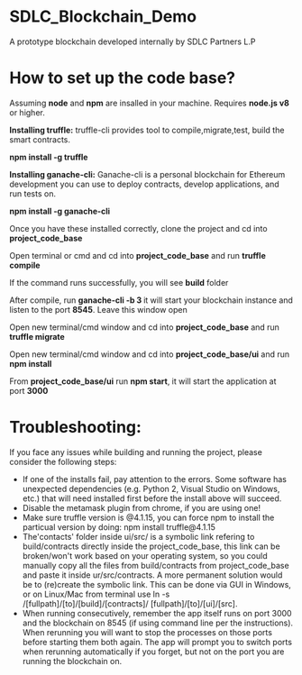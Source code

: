 # SDLC_Blockchain_Demo
A prototype blockchain developed internally by SDLC Partners L.P

# How to set up the code base?
Assuming <b>node</b> and <b>npm</b> are insalled in your machine. Requires <b>node.js v8</b> or higher.

<b>Installing truffle:</b> truffle-cli provides tool to compile,migrate,test, build the smart contracts.

<b>npm install -g truffle</b>

<b>Installing ganache-cli:</b> Ganache-cli is a personal blockchain for Ethereum development you can use to deploy contracts, develop applications, and run tests on.

<b>npm install -g ganache-cli</b>

<p>Once you have these installed correctly, clone the project and cd into <b>project_code_base</b></p>
<p>Open terminal or cmd and cd into <b>project_code_base</b> and run <b>truffle compile</b></p>
<p>If the command runs successfully, you will see <b>build</b> folder </p>
<p>After compile, run <b>ganache-cli -b 3 </b> it will start your blockchain instance and listen to the port <b>8545</b>. Leave this window open</p>
<p>Open new terminal/cmd window and cd into <b>project_code_base</b> and run <b>truffle migrate</b>
<p>Open new terminal/cmd window and cd into <b>project_code_base/ui</b> and run <b>npm install</b>
<p>From <b>project_code_base/ui</b> run <b>npm start</b>, it will start the application at port <b>3000</b>
  
 # Troubleshooting:
  <p>If you face any issues while building and running the project, please consider the following steps: </p>
  <ul>

  <li>If one of the installs fail, pay attention to the errors. Some software has unexpected dependencies (e.g. Python 2, Visual Studio   on Windows, etc.) that will need installed first before the install above will succeed. </li>
  <li>Disable the metamask plugin from chrome, if you are using one!</li>
  <li>Make sure truffle version is @4.1.15, you can force npm to install the particual version by doing: npm install truffle@4.1.15</li>
  <li>The'contacts' folder inside ui/src/ is a symbolic link refering to build/contracts directly inside the project_code_base, this link   can be broken/won't work based on your operating system, so you could manually copy all the files from build/contracts from project_code_base and paste it inside ur/src/contracts. A more permanent solution would be to (re)create the symbolic link. This can be done via GUI in Windows, or on Linux/Mac from terminal use ln -s /[fullpath]/[to]/[build]/[contracts]/ [fullpath]/[to]/[ui]/[src]. </li>
 <li> When running consecutively, remember the app itself runs on port 3000 and the blockchain on 8545 (if using command line per the instructions). When rerunning you will want to stop the processes on those ports before starting them both again. The app will prompt you to switch ports when rerunning automatically if you forget, but not on the port you are running the blockchain on. </li>
  </ul>




